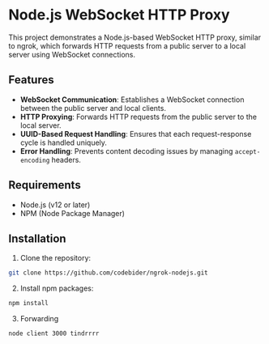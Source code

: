 # Node.js WebSocket HTTP Proxy

This project demonstrates a Node.js-based WebSocket HTTP proxy, similar to ngrok, which forwards HTTP requests from a public server to a local server using WebSocket connections.

## Features

- **WebSocket Communication**: Establishes a WebSocket connection between the public server and local clients.
- **HTTP Proxying**: Forwards HTTP requests from the public server to the local server.
- **UUID-Based Request Handling**: Ensures that each request-response cycle is handled uniquely.
- **Error Handling**: Prevents content decoding issues by managing `accept-encoding` headers.

## Requirements

- Node.js (v12 or later)
- NPM (Node Package Manager)

## Installation

1. Clone the repository:
```bash
git clone https://github.com/codebider/ngrok-nodejs.git 
```

2. Install npm packages:

```bash
npm install
```

3. Forwarding

```bash
node client 3000 tindrrrr
```